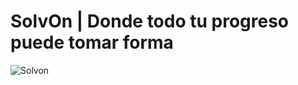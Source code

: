 # SolvOn | Donde todo tu progreso puede tomar forma
![Solvon](https://user-images.githubusercontent.com/114670136/195219569-a3737cc5-b31e-498d-91ec-26e1be531b23.png)
